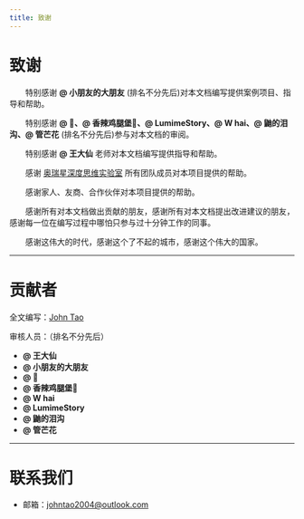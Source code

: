 ```yaml
---
title: 致谢
---
```

# 致谢

&emsp;&emsp;特别感谢 **@ 小朋友的大朋友** (排名不分先后)对本文档编写提供案例项目、指导和帮助。

&emsp;&emsp;特别感谢 **@ 🐑、@ 香辣鸡腿堡🍔、@ LumimeStory、@ W hai、@ 鼬的泪沟、@ 管芒花** (排名不分先后)参与对本文档的审阅。

&emsp;&emsp;特别感谢 **@ 王大仙** 老师对本文档编写提供指导和帮助。

&emsp;&emsp;感谢 [奥瑞星深度思维实验室](www.orionai.top) 所有团队成员对本项目提供的帮助。

&emsp;&emsp;感谢家人、友商、合作伙伴对本项目提供的帮助。

&emsp;&emsp;感谢所有对本文档做出贡献的朋友，感谢所有对本文档提出改进建议的朋友，感谢每一位在编写过程中哪怕只参与过十分钟工作的同事。

&emsp;&emsp;感谢这伟大的时代，感谢这个了不起的城市，感谢这个伟大的国家。

------

# 贡献者

全文编写：[John Tao](https://github.com/Draper-crypto/)

审核人员：（排名不分先后）

- **@ 王大仙**
- **@ 小朋友的大朋友**
- **@ 🐑**
- **@ 香辣鸡腿堡🍔**
- **@ W hai**
- **@ LumimeStory**
- **@ 鼬的泪沟**
- **@ 管芒花**

---------

# 联系我们

- 邮箱：[johntao2004@outlook.com](mailto:johntao2004@outlook.com)
